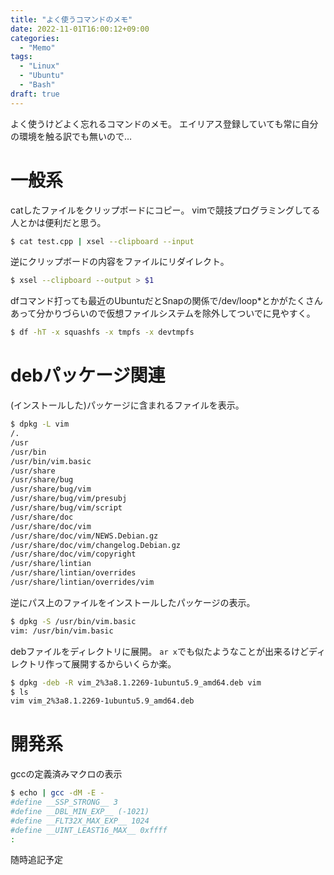 ```yaml
---
title: "よく使うコマンドのメモ"
date: 2022-11-01T16:00:12+09:00
categories:
  - "Memo"
tags:
  - "Linux"
  - "Ubuntu"
  - "Bash"
draft: true
---
```


よく使うけどよく忘れるコマンドのメモ。
エイリアス登録していても常に自分の環境を触る訳でも無いので…

<!--more-->

# 一般系

catしたファイルをクリップボードにコピー。
vimで競技プログラミングしてる人とかは便利だと思う。

``` bash
$ cat test.cpp | xsel --clipboard --input
```

逆にクリップボードの内容をファイルにリダイレクト。

``` bash
$ xsel --clipboard --output > $1
```

dfコマンド打っても最近のUbuntuだとSnapの関係で/dev/loop\*とかがたくさんあって分かりづらいので仮想ファイルシステムを除外してついでに見やすく。

``` bash
$ df -hT -x squashfs -x tmpfs -x devtmpfs
```

# debパッケージ関連

(インストールした)パッケージに含まれるファイルを表示。

``` bash
$ dpkg -L vim
/.
/usr
/usr/bin
/usr/bin/vim.basic
/usr/share
/usr/share/bug
/usr/share/bug/vim
/usr/share/bug/vim/presubj
/usr/share/bug/vim/script
/usr/share/doc
/usr/share/doc/vim
/usr/share/doc/vim/NEWS.Debian.gz
/usr/share/doc/vim/changelog.Debian.gz
/usr/share/doc/vim/copyright
/usr/share/lintian
/usr/share/lintian/overrides
/usr/share/lintian/overrides/vim
```

逆にパス上のファイルをインストールしたパッケージの表示。

``` bash
$ dpkg -S /usr/bin/vim.basic 
vim: /usr/bin/vim.basic
```

debファイルをディレクトリに展開。
`ar x`でも似たようなことが出来るけどディレクトリ作って展開するからいくらか楽。

``` bash
$ dpkg -deb -R vim_2%3a8.1.2269-1ubuntu5.9_amd64.deb vim
$ ls
vim vim_2%3a8.1.2269-1ubuntu5.9_amd64.deb
```

# 開発系

gccの定義済みマクロの表示

``` bash
$ echo | gcc -dM -E -
#define __SSP_STRONG__ 3
#define __DBL_MIN_EXP__ (-1021)
#define __FLT32X_MAX_EXP__ 1024
#define __UINT_LEAST16_MAX__ 0xffff
:
```


随時追記予定

